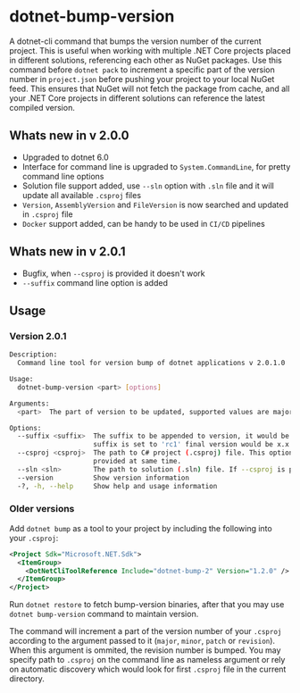 # dotnet-bump-version

A dotnet-cli command that bumps the version number of the current project. This is useful when working with multiple .NET Core projects
placed in different solutions, referencing each other as NuGet packages. Use this command before `dotnet pack` to increment a specific part of
the version number in `project.json` before pushing your project to your local NuGet feed. This ensures that NuGet will not fetch the package from cache,
and all your .NET Core projects in different solutions can reference the latest compiled version.

## Whats new in v 2.0.0
- Upgraded to dotnet 6.0
- Interface for command line is upgraded to `System.CommandLine`, for pretty command line options
- Solution file support added, use `--sln` option with `.sln` file and it will update all available `.csproj` files 
- `Version`, `AssemblyVersion` and `FileVersion` is now searched and updated in `.csproj` file
- `Docker` support added, can be handy to be used in `CI/CD` pipelines

## Whats new in v 2.0.1
- Bugfix, when `--csproj` is provided it doesn't work
- `--suffix` command line option is added

## Usage

### Version 2.0.1

```sh
Description:
  Command line tool for version bump of dotnet applications v 2.0.1.0

Usage:
  dotnet-bump-version <part> [options]

Arguments:
  <part>  The part of version to be updated, supported values are major, minor, patch, revision.

Options:
  --suffix <suffix>  The suffix to be appended to version, it would be appended to version with leading -. e.g. if
                     suffix is set to 'rc1' final version would be x.x.x.x-rc1
  --csproj <csproj>  The path to C# project (.csproj) file. This option will be given precedence over --sln if both are
                     provided at same time.
  --sln <sln>        The path to solution (.sln) file. If --csproj is provided, this option will be ignored.
  --version          Show version information
  -?, -h, --help     Show help and usage information
```

### Older versions
Add `dotnet bump` as a tool to your project by including the following into your `.csproj`:

```xml
<Project Sdk="Microsoft.NET.Sdk">
  <ItemGroup>
    <DotNetCliToolReference Include="dotnet-bump-2" Version="1.2.0" />
  </ItemGroup>
</Project>
```

Run `dotnet restore` to fetch bump-version binaries, after that you may use `dotnet bump-version` command to maintain version.

The command will increment a part of the version number of your `.csproj` according to the argument passed to it (`major`, `minor`, `patch` or `revision`).
When this argument is ommited, the revision number is bumped. You may specify path to `.csproj` on the command line as nameless argument or rely on automatic discovery which would look for first `.csproj` file in the current directory.
